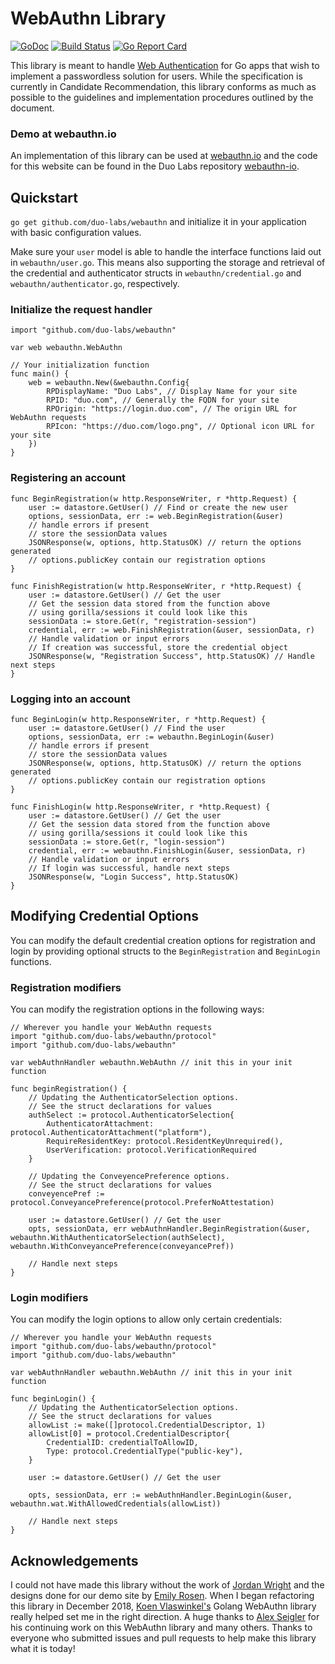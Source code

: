 WebAuthn Library
=============
[![GoDoc](https://godoc.org/github.com/duo-labs/webauthn?status.svg)](https://godoc.org/github.com/duo-labs/webauthn)
[![Build Status](https://travis-ci.org/duo-labs/webauthn.svg?branch=master)](https://travis-ci.org/duo-labs/webauthn)
[![Go Report Card](https://goreportcard.com/badge/github.com/duo-labs/webauthn)](https://goreportcard.com/report/github.com/duo-labs/webauthn)


This library is meant to handle [Web Authentication](https://w3c.github.io/webauthn) for Go apps that wish to implement a passwordless solution for users. While the specification is currently in Candidate Recommendation, this library conforms as much as possible to 
the guidelines and implementation procedures outlined by the document.

### Demo at webauthn.io
An implementation of this library can be used at [webauthn.io](https://webauthn.io) and the code for this website can be found in the Duo Labs repository [webauthn-io](https://github.com/duo-labs/webauthn.io).


Quickstart
----------
`go get github.com/duo-labs/webauthn` and initialize it in your application with basic configuration values. 

Make sure your `user` model is able to handle the interface functions laid out in `webauthn/user.go`. This means also supporting the storage and retrieval of the credential and authenticator structs in `webauthn/credential.go` and `webauthn/authenticator.go`, respectively.

### Initialize the request handler
```golang
import "github.com/duo-labs/webauthn"

var web webauthn.WebAuthn

// Your initialization function
func main() {
    web = webauthn.New(&webauthn.Config{
        RPDisplayName: "Duo Labs", // Display Name for your site
        RPID: "duo.com", // Generally the FQDN for your site
        RPOrigin: "https://login.duo.com", // The origin URL for WebAuthn requests
        RPIcon: "https://duo.com/logo.png", // Optional icon URL for your site
    })
}

```

### Registering an account

```golang
func BeginRegistration(w http.ResponseWriter, r *http.Request) {
    user := datastore.GetUser() // Find or create the new user  
    options, sessionData, err := web.BeginRegistration(&user)
    // handle errors if present
    // store the sessionData values 
    JSONResponse(w, options, http.StatusOK) // return the options generated
    // options.publicKey contain our registration options
}

func FinishRegistration(w http.ResponseWriter, r *http.Request) {
    user := datastore.GetUser() // Get the user  
    // Get the session data stored from the function above
    // using gorilla/sessions it could look like this
    sessionData := store.Get(r, "registration-session")
    credential, err := web.FinishRegistration(&user, sessionData, r)
    // Handle validation or input errors
    // If creation was successful, store the credential object
    JSONResponse(w, "Registration Success", http.StatusOK) // Handle next steps
}
```

### Logging into an account
```golang
func BeginLogin(w http.ResponseWriter, r *http.Request) {
    user := datastore.GetUser() // Find the user
    options, sessionData, err := webauthn.BeginLogin(&user)
    // handle errors if present
    // store the sessionData values
    JSONResponse(w, options, http.StatusOK) // return the options generated
    // options.publicKey contain our registration options
}

func FinishLogin(w http.ResponseWriter, r *http.Request) {
    user := datastore.GetUser() // Get the user 
    // Get the session data stored from the function above
    // using gorilla/sessions it could look like this
    sessionData := store.Get(r, "login-session")
    credential, err := webauthn.FinishLogin(&user, sessionData, r)
    // Handle validation or input errors
    // If login was successful, handle next steps
    JSONResponse(w, "Login Success", http.StatusOK)
}
```

Modifying Credential Options
----------------------------
You can modify the default credential creation options for registration and login by providing optional structs to the `BeginRegistration` and `BeginLogin` functions. 

### Registration modifiers
You can modify the registration options in the following ways:
```golang
// Wherever you handle your WebAuthn requests
import "github.com/duo-labs/webauthn/protocol"
import "github.com/duo-labs/webauthn"

var webAuthnHandler webauthn.WebAuthn // init this in your init function

func beginRegistration() {
    // Updating the AuthenticatorSelection options. 
    // See the struct declarations for values
    authSelect := protocol.AuthenticatorSelection{        
		AuthenticatorAttachment: protocol.AuthenticatorAttachment("platform"),
		RequireResidentKey: protocol.ResidentKeyUnrequired(),
        UserVerification: protocol.VerificationRequired
    }

    // Updating the ConveyencePreference options. 
    // See the struct declarations for values
    conveyencePref := protocol.ConveyancePreference(protocol.PreferNoAttestation)

    user := datastore.GetUser() // Get the user  
    opts, sessionData, err webAuthnHandler.BeginRegistration(&user, webauthn.WithAuthenticatorSelection(authSelect), webauthn.WithConveyancePreference(conveyancePref))

    // Handle next steps
}

```

### Login modifiers
You can modify the login options to allow only certain credentials:
```golang
// Wherever you handle your WebAuthn requests
import "github.com/duo-labs/webauthn/protocol"
import "github.com/duo-labs/webauthn"

var webAuthnHandler webauthn.WebAuthn // init this in your init function

func beginLogin() {
    // Updating the AuthenticatorSelection options. 
    // See the struct declarations for values
    allowList := make([]protocol.CredentialDescriptor, 1)
    allowList[0] = protocol.CredentialDescriptor{
        CredentialID: credentialToAllowID,
        Type: protocol.CredentialType("public-key"),
    }

    user := datastore.GetUser() // Get the user  

    opts, sessionData, err := webAuthnHandler.BeginLogin(&user, webauthn.wat.WithAllowedCredentials(allowList))

    // Handle next steps
}

```

Acknowledgements
----------------
I could not have made this library without the work of [Jordan Wright](https://twitter.com/jw_sec) and the designs done for our demo site by [Emily Rosen](http://www.emiroze.design/). When I began refactoring this library in December 2018, [Koen Vlaswinkel's](https://github.com/koesie10) Golang WebAuthn library really helped set me in the right direction. A huge thanks to [Alex Seigler](https://github.com/aseigler) for his continuing work on this WebAuthn library and many others. Thanks to everyone who submitted issues and pull requests to help make this library what it is today!